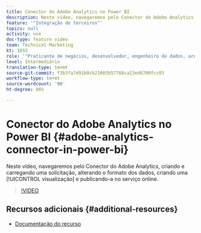 ```yaml
---
title: Conector do Adobe Analytics no Power BI
description: Neste vídeo, navegaremos pelo Conector do Adobe Analytics criando e carregando uma solicitação, alterando o formato dos dados, criando uma visualização e publicando-a no serviço online.
feature: '"Integração de terceiros"'
topics: null
activity: use
doc-type: feature video
team: Technical Marketing
kt: 1655
role: '"Praticante de negócios, desenvolvedor, engenheiro de dados, arquiteto, arquiteto de dados, administrador, líder"'
level: Intermediário
translation-type: tm+mt
source-git-commit: f3b3fa7d91b0cb21005b57768ca23ed6700fcc03
workflow-type: tm+mt
source-wordcount: '96'
ht-degree: 86%

---
```



# Conector do Adobe Analytics no Power BI {#adobe-analytics-connector-in-power-bi}

Neste vídeo, navegaremos pelo Conector do Adobe Analytics, criando e carregando uma solicitação, alterando o formato dos dados, criando uma [!UICONTROL visualização] e publicando-a no serviço online.

>[!VIDEO](https://video.tv.adobe.com/v/23130/?quality=12)

## Recursos adicionais {#additional-resources}

* [Documentação do recurso](https://docs.microsoft.com/pt-BR/power-bi/desktop-connect-adobe-analytics)
